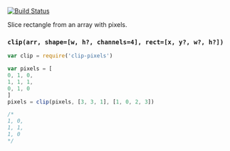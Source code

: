 [![Build Status](https://travis-ci.org/dy/clip-pixels.svg?branch=master)](https://travis-ci.org/dy/clip-pixels)

Slice rectangle from an array with pixels.

### `clip(arr, shape=[w, h?, channels=4], rect=[x, y?, w?, h?])`

```js
var clip = require('clip-pixels')

var pixels = [
0, 1, 0,
1, 1, 1,
0, 1, 0
]
pixels = clip(pixels, [3, 3, 1], [1, 0, 2, 3])

/*
1, 0,
1, 1,
1, 0
*/
```
